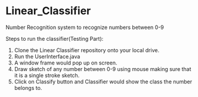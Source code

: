 Linear_Classifier
=================

Number Recognition system to recognize numbers between 0-9

Steps to run the classifier(Testing Part):

1. Clone the Linear Classifier repository onto your local drive.
2. Run the UserInterface.java 
3. A window frame would pop up on screen.
4. Draw sketch of any number between 0-9 using mouse making sure that it is a single stroke sketch.
5. Click on Classify button and Classifier would show the class the number belongs to.

